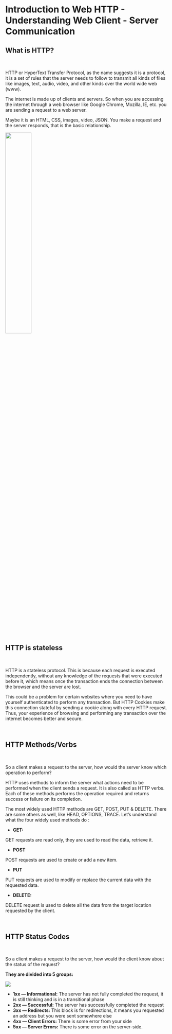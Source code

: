 # Introduction to Web HTTP - Understanding Web Client - Server Communication

## What is HTTP?

<br>

HTTP or HyperText Transfer Protocol, as the name suggests it is a protocol, it is a set of rules that the server needs
to follow to transmit all kinds of files like images, text, audio, video, and other kinds over the world wide web (www).

The internet is made up of clients and servers. So when you are accessing the internet through a web browser like Google
Chrome, Mozilla, IE, etc. you are sending a request to a web server.

Maybe it is an HTML, CSS, images, video, JSON. You make a request and the server responds, that is the basic
relationship.

<img style="width:40%" src="https://hackernoon.com/_next/image?url=https%3A%2F%2Fcdn.hackernoon.com%2Fimages%2Fjot3yv6.jpg&w=1080&q=75">

<br>

## HTTP is stateless

<br>

HTTP is a stateless protocol. This is because each request is executed independently, without any
knowledge of the requests that were executed before it, which means once the transaction ends the connection between the
browser and the server are lost.

This could be a problem for certain websites where you need to have yourself
authenticated to perform any transaction. But HTTP Cookies make this connection stateful by sending a cookie along with
every HTTP request. Thus, your experience of browsing and performing any transaction over the internet becomes better
and secure.

<br>

## HTTP Methods/Verbs

<br>

So a client makes a request to the server, how would the server know which operation to perform?

HTTP uses methods to inform the server what actions need to be performed when the client sends a request. It is also
called as HTTP verbs. Each of these methods performs the operation required and returns success or failure on its
completion.

The most widely used HTTP methods are GET, POST, PUT & DELETE. There are some others as well, like HEAD, OPTIONS, TRACE.
Let’s understand what the four widely used methods do :

- **GET:**

GET requests are read only, they are used to read the data, retrieve it.

- **POST**

POST requests are used to create or add a new item.

- **PUT**

PUT requests are used to modify or replace the current data with the requested data.

- **DELETE:**

DELETE request is used to delete all the data from the target location requested by the client.


<br>

## HTTP Status Codes

<br>

So a client makes a request to the server, how would the client know about the status of the request?

**They are divided into 5 groups:**

<img src="https://hackernoon.com/_next/image?url=https%3A%2F%2Fhackernoon.com%2Fimages%2FpazJZnCJTqSZxQS4tltZo4Gatbo1-qjup3ybz.jpg&w=1080&q=75">

- **1xx — Informational:** The server has not fully completed the request, it is still thinking and is in a transitional
  phase
- **2xx — Successful:** The server has successfully completed the request
- **3xx — Redirects:** This block is for redirections, it means you requested an address but you were sent somewhere
  else
- **4xx — Client Errors:** There is some error from your side
- **5xx — Server Errors:** There is some error on the server-side.